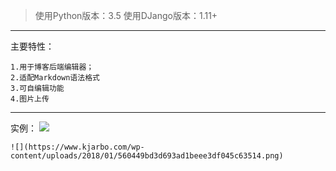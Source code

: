 > 使用Python版本：3.5
> 使用DJango版本：1.11+

---

主要特性：

	1.用于博客后端编辑器；
	2.适配Markdown语法格式
	3.可自编辑功能
	4.图片上传
	
---
实例：
	![](https://www.kjarbo.com/wp-content/uploads/2018/01/10a93b9d7a33a1144c98990a2366ef50.png)

	![](https://www.kjarbo.com/wp-content/uploads/2018/01/560449bd3d693ad1beee3df045c63514.png)
